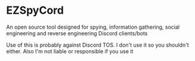 # EZSpyCord
An open source tool designed for spying, information gathering, social engineering and reverse engineering Discord clients/bots

Use of this is probably against Discord TOS. I don't use it so you shouldn't either. Also I'm not liable or responsible if you use it
